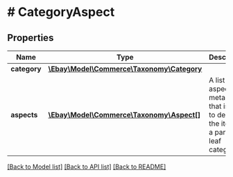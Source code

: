 # # CategoryAspect

## Properties

Name | Type | Description | Notes
------------ | ------------- | ------------- | -------------
**category** | [**\Ebay\Model\Commerce\Taxonomy\Category**](Category.md) |  | [optional]
**aspects** | [**\Ebay\Model\Commerce\Taxonomy\Aspect[]**](Aspect.md) | A list of aspect metadata that is used to describe the items in a particular leaf category. | [optional]

[[Back to Model list]](../../README.md#models) [[Back to API list]](../../README.md#endpoints) [[Back to README]](../../README.md)
